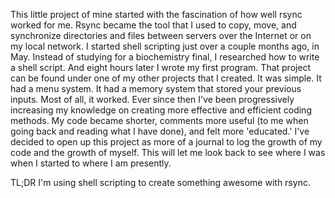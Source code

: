 This little project of mine started with the fascination of how well rsync worked for me. Rsync became the tool that I used to copy, move, and synchronize directories and files between servers over the Internet or on my local network. I started shell scripting just over a couple months ago, in May. Instead of studying for a biochemistry final, I researched how to write a shell script. And eight hours later I wrote my first program. That project can be found under one of my other projects that I created. It was simple. It had a menu system. It had a memory system that stored your previous inputs. Most of all, it worked. Ever since then I've been progressively increasing my knowledge on creating more effective and efficient coding methods. My code became shorter, comments more useful (to me when going back and reading what I have done), and felt more 'educated.' I've decided to open up this project as more of a journal to log the growth of my code and the growth of myself. This will let me look back to see where I was when I started to where I am presently.


TL;DR I'm using shell scripting to create something awesome with rsync.